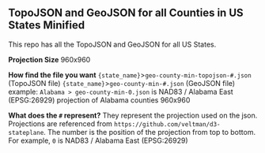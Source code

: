 ## TopoJSON and GeoJSON for all Counties in US States Minified

This repo has all the TopoJSON and GeoJSON for all US States.

**Projection Size**
960x960

**How find the file you want**
	`{state_name}`>`geo-county-min-topojson-#.json` (TopoJSON file)
	`{state_name}`>`geo-county-min-#.json` (GeoJSON file)
	example: `Alabama > geo-county-min-0.json` is  NAD83 / Alabama East (EPSG:26929) projection of Alabama counties 960x960

**What does the `#` represent?**
They represent the projection used on the json. Projections are referenced from `https://github.com/veltman/d3-stateplane`. The number is the position of the projection from top to bottom. For example, `0` is  NAD83 / Alabama East (EPSG:26929) 

